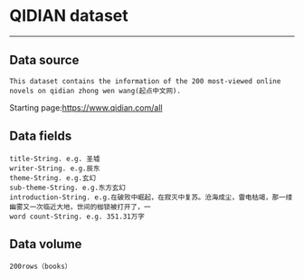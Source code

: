 # QIDIAN dataset
***
## Data source
    This dataset contains the information of the 200 most-viewed online novels on qidian zhong wen wang(起点中文网).
Starting page:https://www.qidian.com/all
## Data fields
    title-String. e.g. 圣墟
    writer-String. e.g.辰东
    theme-String. e.g.玄幻
    sub-theme-String. e.g.东方玄幻
    introduction-String. e.g.在破败中崛起，在寂灭中复苏。沧海成尘，雷电枯竭，那一缕幽雾又一次临近大地，世间的枷锁被打开了，一
    word count-String. e.g. 351.31万字 
## Data volume
    200rows（books）
